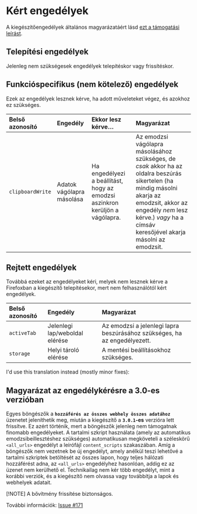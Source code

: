 # Kért engedélyek

A kiegészítőengedélyek általános magyarázatáért lásd [ezt a támogatási leírást](https://support.mozilla.org/kb/permission-request-messages-firefox-extensions).

## Telepítési engedélyek

Jelenleg nem szükségesek engedélyek telepítéskor vagy frissítéskor.

## Funkcióspecifikus (nem kötelező) engedélyek

Ezek az engedélyek lesznek kérve, ha adott műveleteket végez, és azokhoz ez szükséges.

| Belső azonosító  | Engedély                  | Ekkor lesz kérve…                                                            | Magyarázat                                                                                                                                                                                                                           |
|:-----------------|:--------------------------|:-----------------------------------------------------------------------------|:-------------------------------------------------------------------------------------------------------------------------------------------------------------------------------------------------------------------------------------|
| `clipboardWrite` | Adatok vágólapra másolása | Ha engedélyezi a beállítást, hogy az emodzsi aszinkron kerüljön a vágólapra. | Az emodzsi vágólapra másolásához szükséges, de _csak_ akkor ha az oldalra beszúrás sikertelen (ha mindig másolni akarja az emodzsit, akkor az engedély _nem_ lesz kérve.) _vagy_ ha a címsáv keresőjével akarja másolni az emodzsit. |

## Rejtett engedélyek

Továbbá ezeket az engedélyeket kéri, melyek nem lesznek kérve a Firefoxban a kiegészítő telepítésekor, mert nem felhasználótól kért engedélyek.

| Belső azonosító | Engedély                       | Magyarázat                                                                |
|:----------------|:-------------------------------|:--------------------------------------------------------------------------|
| `activeTab`     | Jelenlegi lap/weboldal elérése | Az emodzsi a jelenlegi lapra beszúrásához szükséges, ha az engedélyezett. |
| `storage`       | Helyi tároló elérése           | A mentési beállításokhoz szükséges.                                       |

I'd use this translation instead (mostly minor fixes):


## Magyarázat az engedélykérésre a 3.0-es verzióban

Egyes böngészők a **`hozzáférés az összes webhely összes adatához`** üzenetet jeleníthetik meg, miután a kiegészítő a **`3.0.1`-es** verzióra lett frissítve.
Ez azért történik, mert a böngészők jelenleg nem támogatnak finomabb engedélyeket. A tartalmi szkript használata (amely az automatikus emodzsibeillesztéshez szükséges) automatikusan megköveteli a széleskörű `<all_urls>` engedélyt a leírófájl `content_scripts` szakaszában.
Amíg a böngészők nem vezetnek be új engedélyt, amely anélkül teszi lehetővé a tartalmi szkriptek betöltését az összes lapon, hogy teljes hálózati hozzáférést adna, az `<all_urls>` engedélyhez hasonlóan, addig ez az üzenet nem kerülhető el.
Technikailag nem kér több engedélyt, mint a korábbi verziók, és a kiegészítő nem olvassa vagy továbbítja a lapok és webhelyek adatait.

[!NOTE]
A bővítmény frissítése biztonságos.

További információk: [Issue #171](https://github.com/rugk/awesome-emoji-picker/issues/171)
